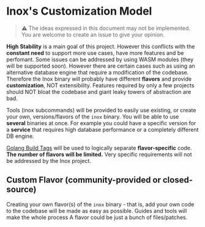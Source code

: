 # Inox's Customization Model

> ⚠️ The ideas expressed in this document may not be implemented.
> You are welcome to create an issue to give your opinion.

**High Stability** is a main goal of this project. However this conflicts with the **constant need** to support more use cases,
have more features and be perfomant. Some issues can be addressed by using WASM modules (they will be supported soon). However there are certain cases such as using an alternative database engine that require a modification of the codebase. Therefore the Inox binary will probably have different **flavors** and provide **customization**, NOT extensibility. Features required by only a few projects should NOT bloat the codebase and giant leaky towers of abstraction are bad.

Tools (inox subcommands) will be provided to easily use existing, or create your own, versions/flavors of the `inox` binary. You will be able to use **several** binaries at once. For example you could have a specific version for a **service** that requires high database performance or a completely different DB engine.

[Golang Build Tags](https://www.digitalocean.com/community/tutorials/customizing-go-binaries-with-build-tags) will be used to logically
separate **flavor-specific** code. **The number of flavors will be limited.** Very specific requirements will not be addressed by the Inox project.

## Custom Flavor (community-provided or closed-source)

Creating your own flavor(s) of the `inox` binary - that is, add your own code to the codebase will be made as easy as possible.
Guides and tools will make the whole process 
A flavor could be just a bunch of files/patches.